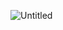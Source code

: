 ![Untitled](https://github.com/mslee98/solar_react_ts/assets/94597019/3575b6da-d488-4aa3-8528-5f4b75b1c380)
